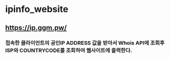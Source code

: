 # ipinfo_website
## https://ip.ggm.pw/
### 접속한 클라이언트의 공인IP ADDRESS 값을 받아서 Whois API에 조회후 ISP와 COUNTRYCODE를 조회하여 웹사이트에 출력한다.
